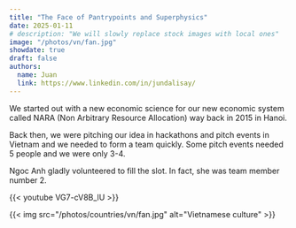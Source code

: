 ```yaml
---
title: "The Face of Pantrypoints and Superphysics"
date: 2025-01-11
# description: "We will slowly replace stock images with local ones"
image: "/photos/vn/fan.jpg"
showdate: true
draft: false
authors:
  name: Juan
  link: https://www.linkedin.com/in/jundalisay/
---
```



We started out with a new economic science for our new economic system called NARA (Non Arbitrary Resource Allocation) way back in 2015 in Hanoi.

Back then, we were pitching our idea in hackathons and pitch events in Vietnam and we needed to form a team quickly. Some pitch events needed 5 people and we were only 3-4. 

Ngoc Anh gladly volunteered to fill the slot. In fact, she was team member number 2.

{{< youtube VG7-cV8B_lU >}}


{{< img src="/photos/countries/vn/fan.jpg" alt="Vietnamese culture" >}}
